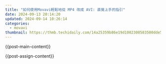 ```yaml
---
title: "如何使用Movavi輕鬆地從 MP4 改成 AVI: 直覺上手的指引"
date: 2024-09-13 20:14:20
updated: 2024-09-14 10:26:14
categories:
  - movavi
thumbnail: https://thmb.techidaily.com/14a25359b86e19d1002308583500dde5e5cec05558fa18656a09087a1aaee21b.jpg
---
```


{{post-main-content}}

<ins class="adsbygoogle"
     style="display:block"
     data-ad-format="autorelaxed"
     data-ad-client="ca-pub-7571918770474297"
     data-ad-slot="1223367746"></ins>

{{post-assign-content}}

<ins class="adsbygoogle"
     style="display:block"
     data-ad-client="ca-pub-7571918770474297"
     data-ad-slot="8358498916"
     data-ad-format="auto"
     data-full-width-responsive="true"></ins>
